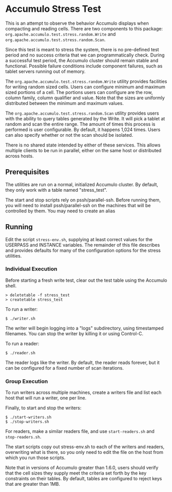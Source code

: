 <!--
Licensed to the Apache Software Foundation (ASF) under one or more
contributor license agreements.  See the NOTICE file distributed with
this work for additional information regarding copyright ownership.
The ASF licenses this file to You under the Apache License, Version 2.0
(the "License"); you may not use this file except in compliance with
the License.  You may obtain a copy of the License at

    http://www.apache.org/licenses/LICENSE-2.0

Unless required by applicable law or agreed to in writing, software
distributed under the License is distributed on an "AS IS" BASIS,
WITHOUT WARRANTIES OR CONDITIONS OF ANY KIND, either express or implied.
See the License for the specific language governing permissions and
limitations under the License.
-->

Accumulo Stress Test
====================

This is an attempt to observe the behavior Accumulo displays when compacting and
reading cells. There are two components to this package:
`org.apache.accumulo.test.stress.random.Write` and
`org.apache.accumulo.test.stress.random.Scan`.

Since this test is meant to stress the system, there is no pre-defined test
period and no success criteria that we can programmatically check. During a
successful test period, the Accumulo cluster should remain stable and
functional. Possible failure conditions include component failures, such as
tablet servers running out of memory.

The `org.apache.accumulo.test.stress.random.Write` utility provides facilities
for writing random sized cells. Users can configure minimum and maximum sized
portions of a cell. The portions users can configure are the row, column family,
column qualifier and value. Note that the sizes are uniformly distributed
between the minimum and maximum values.

The `org.apache.accumulo.test.stress.random.Scan` utility provides users with
the ability to query tables generated by the Write. It will pick a tablet at
random and scan the entire range. The amount of times this process is performed
is user configurable. By default, it happens 1,024 times. Users can also specify
whether or not the scan should be isolated.

There is no shared state intended by either of these services. This allows
multiple clients to be run in parallel, either on the same host or distributed
across hosts.

## Prerequisites

The utilities are run on a normal, initialized Accumulo cluster. By default,
they only work with a table named "stress_test".

The start and stop scripts rely on pssh/parallel-ssh. Before running them, 
you will need to install pssh/parallel-ssh on the machines that will be 
controlled by them. You may need to create an alias 

## Running

Edit the script `stress-env.sh`, supplying at least correct values for the
USERPASS and INSTANCE variables. The remainder of this file describes and
provides defaults for many of the configuration options for the stress utilities.

### Individual Execution

Before starting a fresh write test, clear out the test table using the Accumulo
shell.

    > deletetable -f stress_test
    > createtable stress_test

To run a writer:

    $ ./writer.sh

The writer will begin logging into a "logs" subdirectory, using timestamped
filenames. You can stop the writer by killing it or using Control-C.

To run a reader:

    $ ./reader.sh

The reader logs like the writer. By default, the reader reads forever, but
it can be configured for a fixed number of scan iterations.

### Group Execution

To run writers across multiple machines, create a writers file and list each
host that will run a writer, one per line.

Finally, to start and stop the writers:

    $ ./start-writers.sh
    $ ./stop-writers.sh

For readers, make a similar readers file, and use `start-readers.sh` and
`stop-readers.sh`.

The start scripts copy out stress-env.sh to each of the writers and readers,
overwriting what is there, so you only need to edit the file on the host from
which you run those scripts.

Note that in versions of Accumulo greater than 1.6.0, users should verify that
the cell sizes they supply meet the criteria set forth by the key constraints
on their tables. By default, tables are configured to reject keys that are
greater than 1MB.
